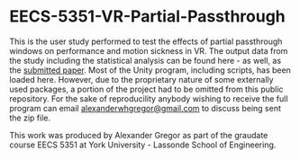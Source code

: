 # EECS-5351-VR-Partial-Passthrough

This is the user study performed to test the effects of partial passthrough windows on performance and motion sickness in VR. The output data from the study including the statistical analysis can be found here - as well, as the [submitted paper](https://alexanderwhgregor.github.io/assets/images/EECS_5351_Final_Paper.pdf). Most of the Unity program, including scripts, has been loaded here. However, due to the proprietary nature of some externally used packages, a portion of the project had to be omitted from this public repository. For the sake of reproducility anybody wishing to receive the full program can email alexanderwhgregor@gmail.com to discuss being sent the zip file.

This work was produced by Alexander Gregor as part of the graudate course EECS 5351 at York University - Lassonde School of Engineering.
